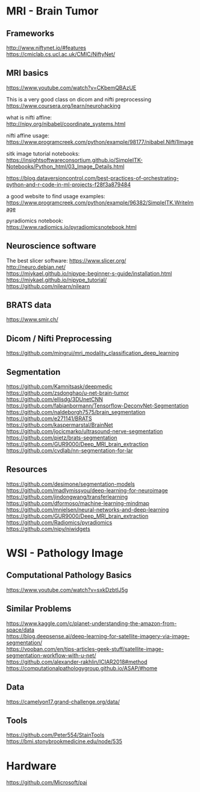 # MRI - Brain Tumor

## Frameworks
http://www.niftynet.io/#features <br>
https://cmiclab.cs.ucl.ac.uk/CMIC/NiftyNet/ <br>


## MRI basics
https://www.youtube.com/watch?v=CKbemQBAzUE

This is a very good class on dicom and nifti preprocessing <br>
https://www.coursera.org/learn/neurohacking

what is nifti affine: <br>
http://nipy.org/nibabel/coordinate_systems.html

nifti affine usage: <br>
https://www.programcreek.com/python/example/98177/nibabel.Nifti1Image

sitk image tutorial notebooks: <br>
https://insightsoftwareconsortium.github.io/SimpleITK-Notebooks/Python_html/03_Image_Details.html

https://blog.dataversioncontrol.com/best-practices-of-orchestrating-python-and-r-code-in-ml-projects-f28f3a879484

a good website to find usage examples: <br>
https://www.programcreek.com/python/example/96382/SimpleITK.WriteImage

pyradiomics notebook: <br>
https://www.radiomics.io/pyradiomicsnotebook.html

## Neuroscience software
The best slicer software: https://www.slicer.org/ <br>
http://neuro.debian.net/ <br>
https://miykael.github.io/nipype-beginner-s-guide/installation.html <br>
https://miykael.github.io/nipype_tutorial/ <br>
https://github.com/nilearn/nilearn <br>

## BRATS data
https://www.smir.ch/

## Dicom / Nifti Preprocessing
https://github.com/mingrui/mri_modality_classification_deep_learning

## Segmentation
https://github.com/Kamnitsask/deepmedic <br>
https://github.com/zsdonghao/u-net-brain-tumor <br>
https://github.com/ellisdg/3DUnetCNN <br>
https://github.com/fabianbormann/Tensorflow-DeconvNet-Segmentation <br>
https://github.com/naldeborgh7575/brain_segmentation <br>
https://github.com/e271141/BRATS <br>
https://github.com/kaspermarstal/BrainNet <br>
https://github.com/jocicmarko/ultrasound-nerve-segmentation <br>
https://github.com/pietz/brats-segmentation <br>
https://github.com/GUR9000/Deep_MRI_brain_extraction <br>
https://github.com/cvdlab/nn-segmentation-for-lar <br>

## Resources
https://github.com/desimone/segmentation-models <br>
https://github.com/madlymissyou/deep-learning-for-neuroimage <br>
https://github.com/jindongwang/transferlearning <br>
https://github.com/dformoso/machine-learning-mindmap <br>
https://github.com/mnielsen/neural-networks-and-deep-learning <br>
https://github.com/GUR9000/Deep_MRI_brain_extraction <br>
https://github.com/Radiomics/pyradiomics <br>
https://github.com/nipy/niwidgets <br>

# WSI - Pathology Image

## Computational Pathology Basics
https://www.youtube.com/watch?v=sxkDzbtIJ5g

## Similar Problems
https://www.kaggle.com/c/planet-understanding-the-amazon-from-space/data <br>
https://blog.deepsense.ai/deep-learning-for-satellite-imagery-via-image-segmentation/ <br>
https://vooban.com/en/tips-articles-geek-stuff/satellite-image-segmentation-workflow-with-u-net/ <br>
https://github.com/alexander-rakhlin/ICIAR2018#method <br>
https://computationalpathologygroup.github.io/ASAP/#home <br>

## Data
https://camelyon17.grand-challenge.org/data/ <br>

## Tools
https://github.com/Peter554/StainTools <br>
https://bmi.stonybrookmedicine.edu/node/535 <br>

# Hardware

https://github.com/Microsoft/pai

